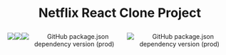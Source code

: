 # <p align="center"> Netflix React Clone Project

<p align="center" style="display: flex;" >
<img src="https://visitor-badge.glitch.me/badge?page_id=tyleradammartinez.Netflix-React-Clone-Project" />
<img src="https://img.shields.io/npm/l/express" />
<img alt="GitHub package.json dependency version (prod)" src="https://img.shields.io/github/package-json/dependency-version/tyleradammartinez/Netflix-React-Clone-Project/axios">
<img alt="GitHub package.json dependency version (prod)" src="https://img.shields.io/github/package-json/dependency-version/tyleradammartinez/Netflix-React-Clone-Project/react">

</p>
